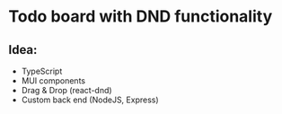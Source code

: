 # Todo board with DND functionality  

## Idea:  
- TypeScript 
- MUI components
- Drag & Drop (react-dnd)
- Custom back end (NodeJS, Express)